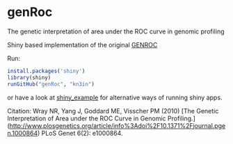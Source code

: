 genRoc
======

The genetic interpretation of area under the ROC curve in genomic profiling

Shiny based implementation of the original [GENROC](http://gump.qimr.edu.au/genroc/)

Run:
```R
install.packages('shiny')
library(shiny)
runGitHub("genRoc", "kn3in")
```

or have a look at [shiny_example](https://github.com/rstudio/shiny_example)
for alternative ways of running shiny apps.

Citation: Wray NR, Yang J, Goddard ME, Visscher PM (2010) [The Genetic Interpretation of Area under the ROC Curve in Genomic Profiling.] (http://www.plosgenetics.org/article/info%3Adoi%2F10.1371%2Fjournal.pgen.1000864) PLoS Genet 6(2): e1000864.